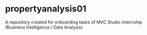 # propertyanalysis01
A repository created for onboarding tasks of MVC Studio Internship (Business Intelligence / Data Analysis) 

